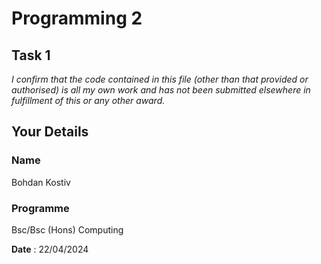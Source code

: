 # Programming 2
## Task 1

*I confirm that the code contained in this file (other than that provided or authorised) is all my own work and has not been submitted elsewhere in fulfillment of this or any other award.*

## Your Details

### Name
Bohdan Kostiv
### Programme
Bsc/Bsc (Hons) Computing

**Date** : 22/04/2024